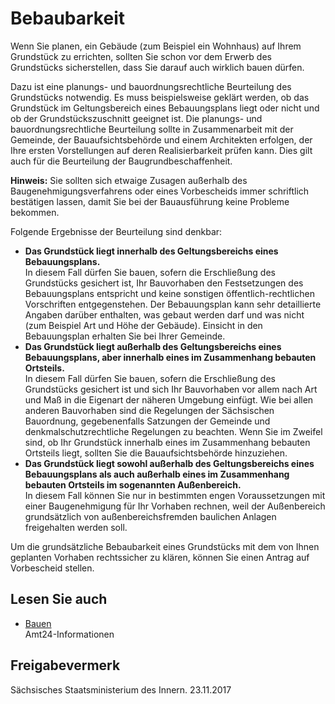# Bebaubarkeit

Wenn Sie planen, ein Gebäude (zum Beispiel ein Wohnhaus) auf Ihrem Grundstück zu errichten, sollten Sie schon vor dem Erwerb des Grundstücks sicherstellen, dass Sie darauf auch wirklich bauen dürfen.

Dazu ist eine planungs- und bauordnungsrechtliche Beurteilung des Grundstücks notwendig. Es muss beispielsweise geklärt werden, ob das Grundstück im Geltungsbereich eines Bebauungsplans liegt oder nicht und ob der Grundstückszuschnitt geeignet ist. Die planungs- und bauordnungsrechtliche Beurteilung sollte in Zusammenarbeit mit der Gemeinde, der Bauaufsichtsbehörde und einem Architekten erfolgen, der Ihre ersten Vorstellungen auf deren Realisierbarkeit prüfen kann. Dies gilt auch für die Beurteilung der Baugrundbeschaffenheit.

**Hinweis:** Sie sollten sich etwaige Zusagen außerhalb des Baugenehmigungsverfahrens oder eines Vorbescheids immer schriftlich bestätigen lassen, damit Sie bei der Bauausführung keine Probleme bekommen.

Folgende Ergebnisse der Beurteilung sind denkbar:

* **Das Grundstück liegt innerhalb des Geltungsbereichs eines Bebauungsplans.**  
   In diesem Fall dürfen Sie bauen, sofern die Erschließung des Grundstücks gesichert ist, Ihr Bauvorhaben den Festsetzungen des Bebauungsplans entspricht und keine sonstigen öffentlich-rechtlichen Vorschriften entgegenstehen. Der Bebauungsplan kann sehr detaillierte Angaben darüber enthalten, was gebaut werden darf und was nicht (zum Beispiel Art und Höhe der Gebäude). Einsicht in den Bebauungsplan erhalten Sie bei Ihrer Gemeinde.
* **Das Grundstück liegt außerhalb des Geltungsbereichs eines Bebauungsplans, aber innerhalb eines im Zusammenhang bebauten Ortsteils.**  
   In diesem Fall dürfen Sie bauen, sofern die Erschließung des Grundstücks gesichert ist und sich Ihr Bauvorhaben vor allem nach Art und Maß in die Eigenart der näheren Umgebung einfügt. Wie bei allen anderen Bauvorhaben sind die Regelungen der Sächsischen Bauordnung, gegebenenfalls Satzungen der Gemeinde und denkmalschutzrechtliche Regelungen zu beachten. Wenn Sie im Zweifel sind, ob Ihr Grundstück innerhalb eines im Zusammenhang bebauten Ortsteils liegt, sollten Sie die Bauaufsichtsbehörde hinzuziehen.
* **Das Grundstück liegt sowohl außerhalb des Geltungsbereichs eines Bebauungsplans als auch außerhalb eines im Zusammenhang bebauten Ortsteils im sogenannten Außenbereich.**  
   In diesem Fall können Sie nur in bestimmten engen Voraussetzungen mit einer Baugenehmigung für Ihr Vorhaben rechnen, weil der Außenbereich grundsätzlich von außenbereichsfremden baulichen Anlagen freigehalten werden soll.

Um die grundsätzliche Bebaubarkeit eines Grundstücks mit dem von Ihnen geplanten Vorhaben rechtssicher zu klären, können Sie einen Antrag auf Vorbescheid stellen.

## Lesen Sie auch

* [Bauen](https://amt24dev.sachsen.de/zufi/lebenslagen/5000052)  
  Amt24-Informationen

## Freigabevermerk

Sächsisches Staatsministerium des Innern. 23.11.2017
